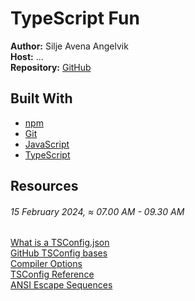 # TypeScript Fun

**Author:** Silje Avena Angelvik  
**Host:** ...  
**Repository:** [GitHub](https://github.com/siljeangelvik/typescript-fun)  


## Built With

- [npm]()
- [Git]()
- [JavaScript]()
- [TypeScript]()

## Resources

###### 15 February 2024, ≈ 07.00 AM - 09.30 AM
[What is a TSConfig.json](https://www.typescriptlang.org/docs/handbook/tsconfig-json.html)    
[GitHub TSConfig bases](https://github.com/tsconfig/bases/)  
[Compiler Options](https://www.typescriptlang.org/tsconfig)  
[TSConfig Reference](https://www.typescriptlang.org/tsconfig)  
[ANSI Escape Sequences](https://gist.github.com/fnky/458719343aabd01cfb17a3a4f7296797)  
